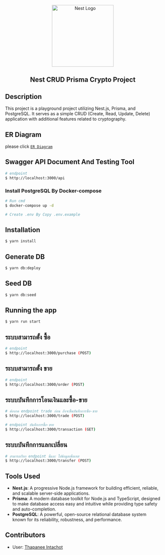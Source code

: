 <p align="center">
  <a href="http://nestjs.com/" target="blank"><img src="https://nestjs.com/img/logo-small.svg" width="200" alt="Nest Logo" /></a>
  <h2 align="center">Nest CRUD Prisma Crypto Project</h2>
</p>

[circleci-image]: https://img.shields.io/circleci/build/github/nestjs/nest/master?token=abc123def456
[circleci-url]: https://circleci.com/gh/nestjs/nest

## Description
This project is a playground project utilizing Nest.js, Prisma, and PostgreSQL. It serves as a simple CRUD (Create, Read, Update, Delete) application with additional features related to cryptography.

## ER Diagram
please click [`ER Diagram`](https://github.com/FiwzIntch/crypto-crud-project/blob/main/prisma/ERD.md)

## Swagger API Document And Testing Tool

```bash
# endpoint
$ http://localhost:3000/api
```

### Install PostgreSQL By Docker-compose
```bash
# Run cmd
$ docker-compose up -d

# Create .env By Copy .env.example
```


## Installation

```bash
$ yarn install
```


## Generate DB

```bash
$ yarn db:deploy
```

## Seed DB

```bash
$ yarn db:seed
```

## Running the app

```bash
$ yarn run start
```

## ระบบสามารถตั้ง ซื้อ

```bash
# endpoint
$ http://localhost:3000/purchase (POST)
```


## ระบบสามารถตั้ง ขาย

```bash
# endpoint
$ http://localhost:3000/order (POST)
```

## ระบบบันทึกการโอนเงินและซื้อ-ขาย

```bash
# ต้องกด endpoint trade ก่อน ถึงจะขึ้นบันทึกการซื้อ-ขาย
$ http://localhost:3000/trade (POST)

# endpoint บันทึกการซื้อ-ขาย
$ http://localhost:3000/transaction (GET)
```


## ระบบบันทึกการแลกเปลี่ยน

```bash
# สามารถเรียก endpoint นี้และ ใส่ข้อมูลเพื่อเทส
$ http://localhost:3000/transfer (POST)
```

## Tools Used

- **Nest.js**: A progressive Node.js framework for building efficient, reliable, and scalable server-side applications.
- **Prisma**: A modern database toolkit for Node.js and TypeScript, designed to make database access easy and intuitive while providing type safety and auto-completion.
- **PostgreSQL**: A powerful, open-source relational database system known for its reliability, robustness, and performance.


## Contributors

- User: [Thapanee Intachot](https://github.com/FiwzIntch)
